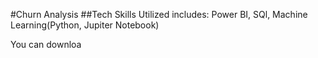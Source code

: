 #Churn Analysis
##Tech Skills Utilized includes: Power BI, SQl, Machine Learning(Python, Jupiter Notebook)

You can downloa
